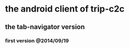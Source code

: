 the android client of trip-c2c
================================

## the tab-navigator version

### first version @2014/09/19